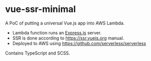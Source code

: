 # vue-ssr-minimal

A PoC of putting a universal Vue.js app into AWS Lambda.

- Lambda function runs an [Express.js](https://github.com/expressjs/express) server.
- SSR is done according to https://ssr.vuejs.org manual.
- Deployed to AWS using https://github.com/serverless/serverless

Contains TypeScript and SCSS.
